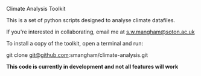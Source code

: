  Climate Analysis Toolkit

This is a set of python scripts designed to analyse climate datafiles.

If you're interested in collaborating, email me at s.w.mangham@soton.ac.uk 

To install a copy of the toolkit, open a terminal and run:

   git clone git@github.com:smangham/climate-analysis.git


**This code is currently in development and not all features will work**

